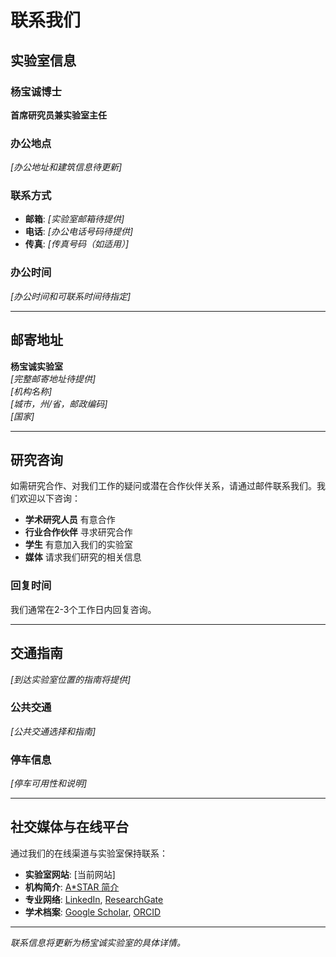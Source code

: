 # 联系我们

## 实验室信息

### 杨宝诚博士
**首席研究员兼实验室主任**

### 办公地点
*[办公地址和建筑信息待更新]*

### 联系方式
- **邮箱**: *[实验室邮箱待提供]*
- **电话**: *[办公电话号码待提供]*
- **传真**: *[传真号码（如适用）]*

### 办公时间
*[办公时间和可联系时间待指定]*

---

## 邮寄地址

**杨宝诚实验室**  
*[完整邮寄地址待提供]*  
*[机构名称]*  
*[城市，州/省，邮政编码]*  
*[国家]*

---

## 研究咨询

如需研究合作、对我们工作的疑问或潜在合作伙伴关系，请通过邮件联系我们。我们欢迎以下咨询：

- **学术研究人员** 有意合作
- **行业合作伙伴** 寻求研究合作
- **学生** 有意加入我们的实验室
- **媒体** 请求我们研究的相关信息

### 回复时间
我们通常在2-3个工作日内回复咨询。

---

## 交通指南

*[到达实验室位置的指南将提供]*

### 公共交通
*[公共交通选择和指南]*

### 停车信息
*[停车可用性和说明]*

---

## 社交媒体与在线平台

通过我们的在线渠道与实验室保持联系：

- **实验室网站**: [当前网站]
- **机构简介**: [A*STAR 简介](https://research.a-star.edu.sg/researcher/joe-yeong/)
- **专业网络**: [LinkedIn](https://www.linkedin.com/in/joe-yeong/), [ResearchGate](https://www.researchgate.net/profile/Joe-Yeong-2)
- **学术档案**: [Google Scholar](https://scholar.google.com/citations?user=zSDQ4D8AAAAJ), [ORCID](https://orcid.org/0000-0002-6674-7153)

---

*联系信息将更新为杨宝诚实验室的具体详情。*
